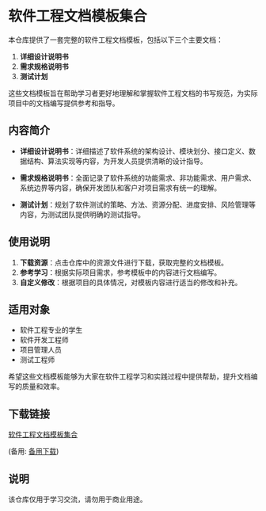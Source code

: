 # 软件工程文档模板集合

本仓库提供了一套完整的软件工程文档模板，包括以下三个主要文档：

1. **详细设计说明书**
2. **需求规格说明书**
3. **测试计划**

这些文档模板旨在帮助学习者更好地理解和掌握软件工程文档的书写规范，为实际项目中的文档编写提供参考和指导。

## 内容简介

- **详细设计说明书**：详细描述了软件系统的架构设计、模块划分、接口定义、数据结构、算法实现等内容，为开发人员提供清晰的设计指导。
  
- **需求规格说明书**：全面记录了软件系统的功能需求、非功能需求、用户需求、系统边界等内容，确保开发团队和客户对项目需求有统一的理解。

- **测试计划**：规划了软件测试的策略、方法、资源分配、进度安排、风险管理等内容，为测试团队提供明确的测试指导。

## 使用说明

1. **下载资源**：点击仓库中的资源文件进行下载，获取完整的文档模板。
2. **参考学习**：根据实际项目需求，参考模板中的内容进行文档编写。
3. **自定义修改**：根据项目的具体情况，对模板内容进行适当的修改和补充。

## 适用对象

- 软件工程专业的学生
- 软件开发工程师
- 项目管理人员
- 测试工程师

希望这些文档模板能够为大家在软件工程学习和实践过程中提供帮助，提升文档编写的质量和效率。

## 下载链接
[软件工程文档模板集合](https://pan.quark.cn/s/45b415659eb4) 

(备用: [备用下载](https://pan.baidu.com/s/17Wc9DaNiVFPg8ILlC27ZVQ?pwd=1234))

## 说明

该仓库仅用于学习交流，请勿用于商业用途。
